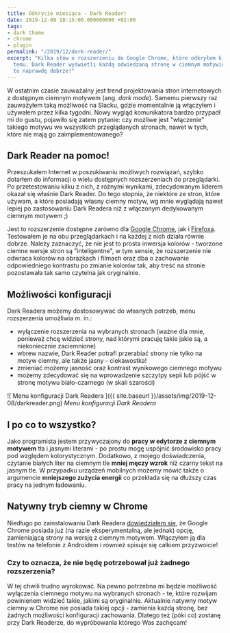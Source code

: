 ```yaml
---
title: Odkrycie miesiąca - Dark Reader!
date: 2019-12-08 18:15:00.000000000 +02:00
tags:
- dark theme
- chrome
- plugin
permalink: "/2019/12/dark-reader/"
excerpt: "Kilka słów o rozszerzeniu do Google Chrome, które odkryłem kilka dni
  temu. Dark Reader wyświetli każdą odwiedzaną stronę w ciemnym motywie. I robi
  to naprawdę dobrze!"
---
```


W ostatnim czasie zauważalny jest trend projektowania stron internetowych z
dostępnym ciemnym motywem (ang. *dark mode*). Samemu pierwszy raz zauważyłem
taką możliwość na Slacku, gdzie momentalnie ją włączyłem i używałem przez kilka
tygodni. Nowy wygląd komunikatora bardzo przypadł mi do gustu, pojawiło się
zatem pytanie: czy możliwe jest "włączenie" takiego motywu we wszystkich
przeglądanych stronach, nawet w tych, które nie mają go zaimplementowanego?

## Dark Reader na pomoc!

Przeszukałem Internet w poszukiwaniu możliwych rozwiązań, szybko dotarłem do
informacji o wielu dostępnych rozszerzeniach do przeglądarki. Po przetestowaniu
kilku z nich, z różnymi wynikami, zdecydowanym liderem okazał się właśnie Dark
Reader. Do tego stopnia, że niektóre ze stron, które używam, a które posiadają
własny ciemny motyw, wg mnie wyglądają nawet lepiej po zastosowaniu Dark Readera
niż z włączonym dedykowanym ciemnym motywem ;)

Jest to rozszerzenie dostępne zarówno dla
[Google Chrome](https://chrome.google.com/webstore/detail/dark-reader/eimadpbcbfnmbkopoojfekhnkhdbieeh),
jak i [Firefoxa](https://addons.mozilla.org/pl/firefox/addon/darkreader/).
Testowałem je na obu przeglądarkach i na każdej z nich działa równie dobrze.
Należy zaznaczyć, że nie jest to prosta inwersja kolorów - tworzone ciemne
wersje stron są "inteligentne", w tym sensie, że rozszerzenie nie odwraca
kolorów na obrazkach i filmach oraz dba o zachowanie odpowiedniego kontrastu po
zmianie kolorów tak, aby treść na stronie pozostawała tak samo czytelna jak
oryginalnie.

## Możliwości konfiguracji

Dark Readera możemy dostosowywać do własnych potrzeb, menu rozszerzenia
umożliwia m. in.:

- wyłączenie rozszerzenia na wybranych stronach (ważne dla mnie, ponieważ chcę
widzieć strony, nad którymi pracuję takie jakie są, a niekoniecznie zaciemnione)
- wbrew nazwie, Dark Reader potrafi przerabiać strony nie tylko na motyw ciemny,
ale także jasny - ciekawostka!
- zmieniać możemy jasność oraz kontrast wynikowego ciemnego motywu
- możemy zdecydować się na wprowadzenie szczytpy sepii lub pójść w stronę
motywu biało-czarnego (w skali szarości)

![
  Menu konfiguracji Dark Readera
]({{ site.baseurl }}/assets/img/2019-12-08/darkreader.png)
*Menu konfiguracji Dark Readera*

## I po co to wszystko?

Jako programista jestem przywyczajony do **pracy w edytorze z ciemnym motywem**
tła i jasnymi literami - po prostu mogę uspójnić środowisko pracy pod względem
kolorystycznym. Dodatkowo, z mojego doświadczenia, czytanie białych liter na
ciemnym tle **mniej męczy wzrok** niż czarny tekst na jasnym tle. W przypadku
urządzeń mobilnych możemy mówić także o argumencie
**mniejszego zużycia energii** co przekłada się na dłuższy czas pracy na jednym
ładowaniu.

## Natywny tryb ciemny w Chrome

Niedługo po zainstalowaniu Dark Readera
[dowiedziałem się](https://www.howtogeek.com/446198/how-to-force-dark-mode-on-every-website-in-google-chrome/),
że Google Chrome posiada już (na razie eksperymentalną, ale jednak) opcję,
zamieniającą strony na wersję z ciemnym motywem. Włączyłem ją dla testów na
telefonie z Androidem i również spisuje się całkiem przyzwoicie!

### Czy to oznacza, że nie będę potrzebował już żadnego rozszerzenia?

W tej chwili trudno wyrokować. Na pewno potrzebna mi będzie możliwość wyłączenia
ciemnego motywu na wybranych stronach - te, które rozwijam powinienem widzieć
takie, jakimi są oryginalnie. Aktualnie natywny motyw ciemny w Chrome nie
posiada takiej opcji - zamienia każdą stronę, bez żadnych możliwości
konfiguracji zachowania. Dlatego też (póki co) zostanę przy Dark Readerze, do
wypróbowania którego Was zachęcam!

